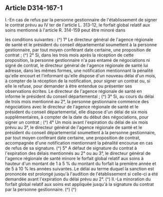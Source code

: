 ## Article D314-167-1

I.-En cas de refus par la personne gestionnaire de l'établissement de signer le contrat prévu au IV ter de
l'article L. 313-12, le forfait global relatif aux soins mentionné à l'article R. 314-159 peut être minoré dans

les conditions suivantes : (^)
1° Le directeur général de l'agence régionale de santé et le président du conseil départemental soumettent à la
personne gestionnaire, par tout moyen conférant date certaine, une proposition de contrat ; (^)
2° Si, dans les trois mois après la réception de cette proposition, la personne gestionnaire n'a pas entamé
de négociations ni signé de contrat, le directeur général de l'agence régionale de santé lui adresse, dans
les mêmes formes, une notification mentionnant la pénalité qu'elle encourt et l'informant qu'elle dispose
d'un nouveau délai d'un mois, à compter de la réception de la notification, pour signer un contrat ou, si elle
le refuse, pour demander à être entendue ou présenter ses observations écrites. Le directeur de l'agence
régionale de santé en informe le président du conseil départemental ; (^)
3° Si, au cours du délai de trois mois mentionné au 2°, la personne gestionnaire commence des négociations
avec le directeur de l'agence régionale de santé et le président du conseil départemental, elle dispose d'un
délai de six mois supplémentaires, à compter de la date du début des négociations, pour signer un contrat ; (^)
4° Un mois avant l'expiration du délai de six mois prévu au 3°, le directeur général de l'agence régionale
de santé et le président du conseil départemental soumettent à la personne gestionnaire, par tout moyen
conférant date certaine, une proposition de contrat, accompagnée d'une notification mentionnant la pénalité
encourue en cas de refus de sa signature. (^)
5° A défaut de signature du contrat à l'expiration des délais mentionnés au 2° ou au 3°, le directeur général
de l'agence régionale de santé minore le forfait global relatif aux soins à hauteur d'un montant de 1 à 5 %
du montant du forfait la première année et de 5 à 10 % les années suivantes. Le délai au terme duquel la
sanction est prononcée est prolongé jusqu'à l'audition de l'établissement si celle-ci a été demandée avant
l'expiration du délai prévu au 2°. (^)
II.-La minoration du forfait global relatif aux soins est appliquée jusqu'à la signature du contrat par la
personne gestionnaire. (^)
(^)

